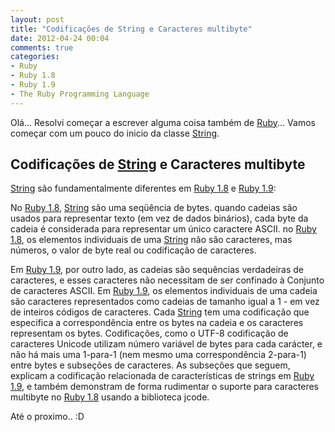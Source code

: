 ```yaml
---
layout: post
title: "Codificações de String e Caracteres multibyte"
date: 2012-04-24 00:04
comments: true
categories: 
- Ruby
- Ruby 1.8
- Ruby 1.9
- The Ruby Programming Language
---
```

<p>Olá... Resolvi começar a escrever alguma coisa também de <a href="http://www.ruby-lang.org/pt/">Ruby</a>... Vamos começar com um pouco do inicio da classe <a href="http://www.ruby-doc.org/core-1.9.3/String.html">String</a>.</p>

<h2>Codificações de <a href="http://www.ruby-doc.org/core-1.9.3/String.html">String</a> e Caracteres multibyte</h2>

<p>
<a href="http://www.ruby-doc.org/core-1.9.3/String.html">String</a> são fundamentalmente diferentes em <a href="http://www.ruby-doc.org/core-1.8.7/">Ruby 1.8</a> e <a href="http://www.ruby-doc.org/core-1.9.3/">Ruby 1.9</a>:
</p>
<p>
No <a href="http://www.ruby-doc.org/core-1.8.7/">Ruby 1.8</a>, <a href="http://www.ruby-doc.org/core-1.9.3/String.html">String</a> são uma seqüência de bytes. quando cadeias
são usados ​​para representar texto (em vez de dados binários), cada byte da 
cadeia é considerada para representar um único caractere ASCII. no <a href="http://www.ruby-doc.org/core-1.8.7/">Ruby 1.8</a>, os elementos individuais de uma <a href="http://www.ruby-doc.org/core-1.9.3/String.html">String</a> não são caracteres, mas
números, o valor de byte real ou codificação de caracteres.
</p>
<p>
Em <a href="http://www.ruby-doc.org/core-1.9.3/">Ruby 1.9</a>, por outro lado, as cadeias são sequências verdadeiras
de caracteres, e esses caracteres não necessitam de ser confinado à
Conjunto de caracteres ASCII. Em <a href="http://www.ruby-doc.org/core-1.9.3/">Ruby 1.9</a>, os elementos individuais de uma cadeia
são caracteres representados como cadeias de tamanho igual a 1 - em vez de
inteiros códigos de caracteres. Cada <a href="http://www.ruby-doc.org/core-1.9.3/String.html">String</a> tem uma codificação que
especifica a correspondência entre os bytes na cadeia e
os caracteres representam os bytes. Codificações, como o UTF-8
codificação de caracteres Unicode utilizam número variável de bytes para
cada carácter, e não há mais uma 1-para-1 (nem mesmo uma correspondência 2-para-1)
entre bytes e subseções de caracteres. As subseções que seguem, explicam a codificação relacionada de
características de strings em <a href="http://www.ruby-doc.org/core-1.9.3/">Ruby 1.9</a>, e também demonstram de forma rudimentar o 
suporte para caracteres multibyte no <a href="http://www.ruby-doc.org/core-1.8.7/">Ruby 1.8</a> usando a biblioteca jcode.
</p>

Até o proximo.. :D